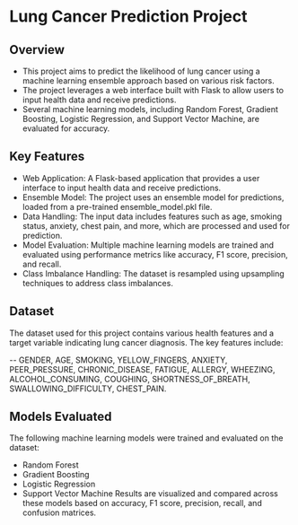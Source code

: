 # Lung Cancer Prediction Project
## Overview
- This project aims to predict the likelihood of lung cancer using a machine learning ensemble approach based on various risk factors. 
- The project leverages a web interface built with Flask to allow users to input health data and receive predictions.
- Several machine learning models, including Random Forest, Gradient Boosting, Logistic Regression, and Support Vector Machine, are evaluated for accuracy.

## Key Features
- Web Application: A Flask-based application that provides a user interface to input health data and receive predictions.
- Ensemble Model: The project uses an ensemble model for predictions, loaded from a pre-trained ensemble_model.pkl file.
- Data Handling: The input data includes features such as age, smoking status, anxiety, chest pain, and more, which are processed and used for prediction.
- Model Evaluation: Multiple machine learning models are trained and evaluated using performance metrics like accuracy, F1 score, precision, and recall.
- Class Imbalance Handling: The dataset is resampled using upsampling techniques to address class imbalances.

## Dataset
The dataset used for this project contains various health features and a target variable indicating lung cancer diagnosis. The key features include:

-- GENDER, AGE, SMOKING, YELLOW_FINGERS, ANXIETY, PEER_PRESSURE, CHRONIC_DISEASE, FATIGUE, ALLERGY, WHEEZING, ALCOHOL_CONSUMING, COUGHING, SHORTNESS_OF_BREATH, SWALLOWING_DIFFICULTY, CHEST_PAIN.

## Models Evaluated
The following machine learning models were trained and evaluated on the dataset:

- Random Forest
- Gradient Boosting
- Logistic Regression
- Support Vector Machine
Results are visualized and compared across these models based on accuracy, F1 score, precision, recall, and confusion matrices.
